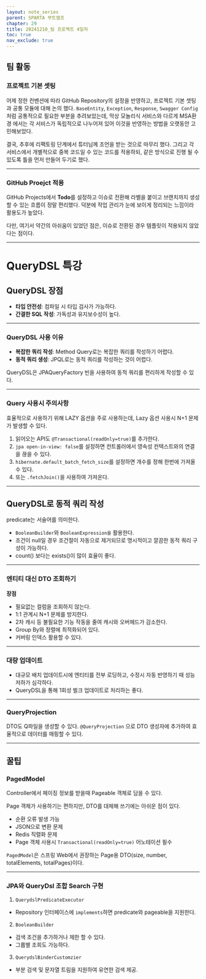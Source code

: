 ```yaml
---
layout: note_series
parent: SPARTA 부트캠프
chapter: 29
title: 20241210_팀 프로젝트 4일차
toc: true
nav_exclude: true
---
```


## 팀 활동
### 프로젝트 기본 셋팅
어제 정한 컨벤션에 따라 GitHub Repository의 설정을 반영하고,
프로젝트 기본 셋팅과 공통 모듈에 대해 논의 했다.
`BaseEntity`, `Exception`, `Response`, `Swagger Config`처럼 공통적으로 필요한 부분을 추려보았는데,
막상 모놀리식 서비스와 다르게 MSA환경 에서는 각 서비스가 독립적으로 
나누어져 있어 이것을 반영하는 방법을 오랫동안 고민해보았다.

결국, 추후에 리팩토링 단계에서 튜터님께 조언을 받는 것으로 마무리 했다.
그리고 각 서비스에서 개별적으로 중복 코드일 수 있는 코드를 적용하되,
같은 방식으로 진행 될 수 있도록 틀을 먼저 만들어 두기로 했다.

---

### GitHub Proejct 적용
GitHub Projects에서 **Todo**를 설정하고 이슈로 전환해 
라벨을 붙이고 브랜치까지 생성할 수 있는 흐름이 정말 편리했다. 
덕분에 작업 관리가 눈에 보이게 정리되는 느낌이라 활용도가 높았다.

다만, 여기서 약간의 아쉬움이 있었던 점은, 
이슈로 전환된 경우 템플릿이 적용되지 않았다는 점이다.

---

# QueryDSL 특강
## QueryDSL 장점
- **타입 안전성**: 컴파일 시 타입 검사가 가능하다.
- **간결한 SQL 작성**: 가독성과 유지보수성이 높다.

---

### QueryDSL 사용 이유
- **복잡한 쿼리 작성**: Method Query로는 복잡한 쿼리를 작성하기 어렵다.
- **동적 쿼리 생성**: JPQL로는 동적 쿼리를 작성하는 것이 어렵다.

QueryDSL은 JPAQueryFactory 빈을 사용하여 동적 쿼리를 편리하게 작성할 수 있다.

---

### Query 사용시 주의사항
효율적으로 사용하기 위해 LAZY 옵션을 주로 사용하는데, 
Lazy 옵션 사용시 N+1 문제가 발생할 수 있다.

1. 읽어오는 API도 `@Transactional(readOnly=true)`를 추가한다.
2. `jpa open-in-view: false`를 설정하면 컨트롤러에서 영속성 컨텍스트와의 연결을 끊을 수 있다.
3. `hibernate.default_batch_fetch_size`를 설정하면 개수를 정해 한번에 가져올 수 있다.
4. 또는 `.fetchJoin()`을 사용하여 가져온다.

---

## QueryDSL로 동적 쿼리 작성
predicate는 서술어를 의미한다.
- `BooleanBuilder`와 `BooleanExpression을` 활용한다.
- 조건이 null일 경우 조건절이 자동으로 제거되므로 명시적이고 깔끔한 동적 쿼리 구성이 가능하다.
- count() 보다는 exists()이 많이 효율이 좋다.

---

### 엔티티 대신 DTO 조회하기
**장점**  
- 필요없는 컬럼을 조회하지 않는다.
- 1:1 관계시 N+1 문제를 방지한다.
- 2차 캐시 등 불필요한 기능 작동을 줄여 캐시와 오버헤드가 감소한다.
- Group By와 정렬에 최적화되어 있다.
- 커버링 인덱스 활용할 수 있다.

---

### 대량 업데이트
- 대규모 배치 업데이트시에 엔티티를 전부 로딩하고, 수정시 자동 반영하기 때 성능저하가 심각하다.
- QueryDSL을 통해 1회성 벌크 업데이트로 처리하는 좋다.

---

### QueryProjection
DTO도 Q파일을 생성할 수 있다. `@QueryProjection` 으로 DTO 생성자에 추가하여 효율적으로 데이터를 매핑할 수 있다.

---

## 꿀팁
### PagedModel
Controller에서 페이징 정보를 받을때 Pageable 객체로 담을 수 있다.

Page 객체가 사용하기는 편하지만, DTO를 대체해 쓰기에는 아쉬운 점이 있다.
- 순환 오류 발생 가능
- JSON으로 변환 문제
- Redis 직렬화 문제
- Page 객체 사용시 `Transactional(readOnly=true)` 어노테이션 필수

`PagedModel`은 스프링 Web에서 권장하는 Page용 DTO(size, number, totalElements, totalPages)이다.

---

### JPA와 QueryDsl 조합 Search 구현
1. `QuerydslPredicateExecutor`
- Repository 인터페이스에 `implements`하면 predicate와 pageable을 지원한다.

2. `BooleanBuilder` 
- 검색 조건을 추가하거나 제한 할 수 있다.
- 그룹별 조회도 가능하다.

3. `QuerydslBinderCustomzier`
- 부분 검색 및 문자열 트림을 지원하여 유연한 검색 제공.
